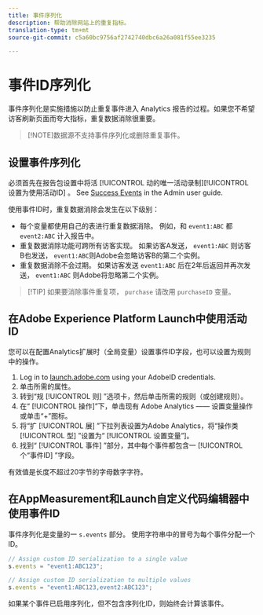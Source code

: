 ```yaml
---
title: 事件序列化
description: 帮助消除网站上的重复指标。
translation-type: tm+mt
source-git-commit: c5a60bc9756af2742740dbc6a26a081f55ee3235

---
```



# 事件ID序列化

事件序列化是实施措施以防止重复事件进入 Analytics 报告的过程。如果您不希望访客刷新页面而夸大指标，重复数据消除很重要。

> [!NOTE]数据源不支持事件序列化或删除重复事件。

## 设置事件序列化

必须首先在报告包设置中将活 [!UICONTROL 动的唯一活动录制][!UICONTROL 设置为使用活动ID] 。 See [Success Events](../../../../admin/admin/c-success-events/success-event.md) in the Admin user guide.

使用事件ID时，重复数据消除会发生在以下级别：

* 每个变量都使用自己的表进行重复数据消除。 例如，和 `event1:ABC` 都 `event2:ABC` 计入报告中。
* 重复数据消除功能可跨所有访客实现。 如果访客A发送， `event1:ABC` 则访客B也发送， `event1:ABC`则Adobe会忽略访客B的第二个实例。
* 重复数据消除不会过期。 如果访客发送 `event1:ABC` 后在2年后返回并再次发送， `event1:ABC` 则Adobe将忽略第二个实例。

> [!TIP] 如果要消除事件重复项， `purchase` 请改用 `purchaseID` 变量。

## 在Adobe Experience Platform Launch中使用活动ID

您可以在配置Analytics扩展时（全局变量）设置事件ID字段，也可以设置为规则中的操作。

1. Log in to [launch.adobe.com](https://launch.adobe.com) using your AdobeID credentials.
2. 单击所需的属性。
3. 转到“规 [!UICONTROL 则] ”选项卡，然后单击所需的规则（或创建规则）。
4. 在“ [!UICONTROL 操作]”下，单击现有  Adobe Analytics —— 设置变量操作或单击“+”图标。
5. 将“扩 [!UICONTROL 展] ”下拉列表设置为Adobe Analytics，将“操作类 [!UICONTROL 型] ”设置为“ [!UICONTROL 设置变量”]。
6. 找到“ [!UICONTROL 事件] ”部分，其中每个事件都包含一 [!UICONTROL 个“事件ID] ”字段。

有效值是长度不超过20字节的字母数字字符。

## 在AppMeasurement和Launch自定义代码编辑器中使用事件ID

事件序列化是变量的一 `s.events` 部分。 使用字符串中的冒号为每个事件分配一个ID。

```js
// Assign custom ID serialization to a single value
s.events = "event1:ABC123";

// Assign custom ID serialization to multiple values
s.events = "event1:ABC123,event2:ABC123";
```

如果某个事件已启用序列化，但不包含序列化ID，则始终会计算该事件。
